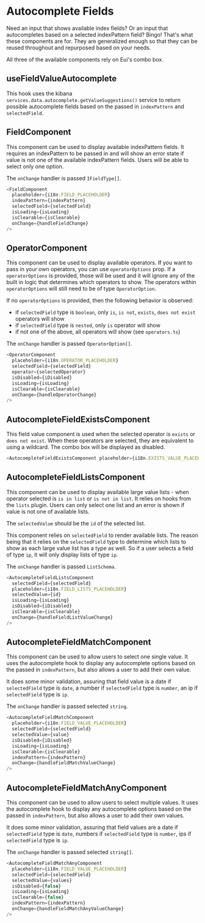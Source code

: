 # Autocomplete Fields

Need an input that shows available index fields? Or an input that autocompletes based on a selected indexPattern field? Bingo! That's what these components are for. They are generalized enough so that they can be reused throughout and repurposed based on your needs.

All three of the available components rely on Eui's combo box.

## useFieldValueAutocomplete

This hook uses the kibana `services.data.autocomplete.getValueSuggestions()` service to return possible autocomplete fields based on the passed in `indexPattern` and `selectedField`.

## FieldComponent

This component can be used to display available indexPattern fields. It requires an indexPattern to be passed in and will show an error state if value is not one of the available indexPattern fields. Users will be able to select only one option.

The `onChange` handler is passed `IFieldType[]`.

```js
<FieldComponent
  placeholder={i18n.FIELD_PLACEHOLDER}
  indexPattern={indexPattern}
  selectedField={selectedField}
  isLoading={isLoading}
  isClearable={isClearable}
  onChange={handleFieldChange}
/>
```

## OperatorComponent

This component can be used to display available operators. If you want to pass in your own operators, you can use `operatorOptions` prop. If a `operatorOptions` is provided, those will be used and it will ignore any of the built in logic that determines which operators to show. The operators within `operatorOptions` will still need to be of type `OperatorOption`.

If no `operatorOptions` is provided, then the following behavior is observed:

- if `selectedField` type is `boolean`, only `is`, `is not`, `exists`, `does not exist` operators will show
- if `selectedField` type is `nested`, only `is` operator will show
- if not one of the above, all operators will show (see `operators.ts`)

The `onChange` handler is passed `OperatorOption[]`.

```js
<OperatorComponent
  placeholder={i18n.OPERATOR_PLACEHOLDER}
  selectedField={selectedField}
  operator={selectedOperator}
  isDisabled={iDisabled}
  isLoading={isLoading}
  isClearable={isClearable}
  onChange={handleOperatorChange}
/>
```

## AutocompleteFieldExistsComponent

This field value component is used when the selected operator is `exists` or `does not exist`. When these operators are selected, they are equivalent to using a wildcard. The combo box will be displayed as disabled.

```js
<AutocompleteFieldExistsComponent placeholder={i18n.EXISTS_VALUE_PLACEHOLDER} />
```

## AutocompleteFieldListsComponent

This component can be used to display available large value lists - when operator selected is `is in list` or `is not in list`. It relies on hooks from the `lists` plugin. Users can only select one list and an error is shown if value is not one of available lists.

The `selectedValue` should be the `id` of the selected list.

This component relies on `selectedField` to render available lists. The reason being that it relies on the `selectedField` type to determine which lists to show as each large value list has a type as well. So if a user selects a field of type `ip`, it will only display lists of type `ip`.

The `onChange` handler is passed `ListSchema`.

```js
<AutocompleteFieldListsComponent
  selectedField={selectedField}
  placeholder={i18n.FIELD_LISTS_PLACEHOLDER}
  selectedValue={id}
  isLoading={isLoading}
  isDisabled={iDisabled}
  isClearable={isClearable}
  onChange={handleFieldListValueChange}
/>
```

## AutocompleteFieldMatchComponent

This component can be used to allow users to select one single value. It uses the autocomplete hook to display any autocomplete options based on the passed in `indexPattern`, but also allows a user to add their own value.

It does some minor validation, assuring that field value is a date if `selectedField` type is `date`, a number if `selectedField` type is `number`, an ip if `selectedField` type is `ip`.

The `onChange` handler is passed selected `string`.

```js
<AutocompleteFieldMatchComponent
  placeholder={i18n.FIELD_VALUE_PLACEHOLDER}
  selectedField={selectedField}
  selectedValue={value}
  isDisabled={iDisabled}
  isLoading={isLoading}
  isClearable={isClearable}
  indexPattern={indexPattern}
  onChange={handleFieldMatchValueChange}
/>
```

## AutocompleteFieldMatchAnyComponent

This component can be used to allow users to select multiple values. It uses the autocomplete hook to display any autocomplete options based on the passed in `indexPattern`, but also allows a user to add their own values.

It does some minor validation, assuring that field values are a date if `selectedField` type is `date`, numbers if `selectedField` type is `number`, ips if `selectedField` type is `ip`.

The `onChange` handler is passed selected `string[]`.

```js
<AutocompleteFieldMatchAnyComponent
  placeholder={i18n.FIELD_VALUE_PLACEHOLDER}
  selectedField={selectedField}
  selectedValue={values}
  isDisabled={false}
  isLoading={isLoading}
  isClearable={false}
  indexPattern={indexPattern}
  onChange={handleFieldMatchAnyValueChange}
/>
```